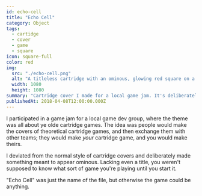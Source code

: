 ```yaml
---
id: echo-cell
title: "Echo Cell"
category: Object
tags:
  - cartidge
  - cover
  - game
  - square
icon: square-full
color: red
img:
  src: "./echo-cell.png"
  alt: "A titleless cartridge with an ominous, glowing red square on a black background."
  width: 1080
  height: 1080
summary: "Cartridge cover I made for a local game jam. It's deliberately titleless, to make the cover appear enigmatic."
publishedAt: 2018-04-08T12:00:00.000Z
---
```


I participated in a game jam for a local game dev group, where the theme was all about ye olde cartridge games. The idea was people would make the covers of theoretical cartridge games, and then exchange them with other teams; they would make _your_ cartridge game, and you would make theirs.

I deviated from the normal style of cartridge covers and deliberately made something meant to appear ominous. Lacking even a title, you weren't supposed to know what sort of game you're playing until you start it.

"Echo Cell" was just the name of the file, but otherwise the game could be anything.
